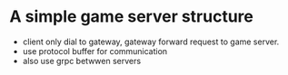 # A simple game server structure

- client only dial to gateway, gateway forward request to game server.
- use protocol buffer for communication
- also use grpc betwwen servers
